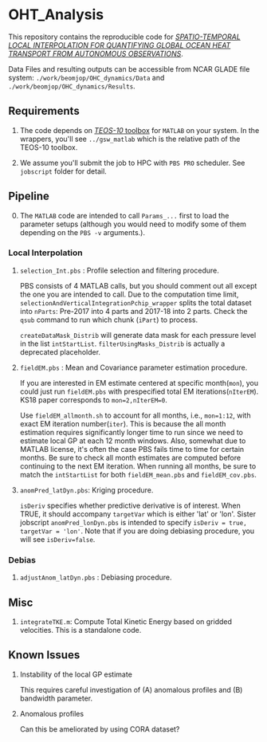 # OHT_Analysis

This repository contains the reproducible code for [*SPATIO-TEMPORAL LOCAL INTERPOLATION FOR QUANTIFYING GLOBAL OCEAN HEAT TRANSPORT FROM AUTONOMOUS OBSERVATIONS*](https://www.overleaf.com/read/djzmqmpsmzgn).

Data Files and resulting outputs can be accessible from NCAR GLADE file system: `./work/beomjop/OHC_dynamics/Data` and `./work/beomjop/OHC_dynamics/Results`.


## Requirements

1. The code depends on [*TEOS-10* toolbox](http://www.teos-10.org/software.htm) for `MATLAB` on your system. In the wrappers, you'll see `../gsw_matlab` which is the relative path of the TEOS-10 toolbox.


2. We assume you'll submit the job to HPC with `PBS PRO` scheduler. See `jobscript` folder for detail. 


## Pipeline

0. The `MATLAB` code are intended to call `Params_...` first to load the parameter setups (although you would need to modify some of them depending on the `PBS -v` arguments.).


### Local Interpolation

1. `selection_Int.pbs` : Profile selection and filtering procedure.

    PBS consists of 4 MATLAB calls, but you should comment out all except the one you are intended to call. Due to the computation time limit, `selectionAndVerticalIntegrationPchip_wrapper` splits the total dataset into `nParts`: Pre-2017 into 4 parts and 2017-18 into 2 parts. Check the `qsub` command to run which chunk (`iPart`) to process.

    `createDataMask_Distrib` will generate data mask for each pressure level in the list `intStartList`. `filterUsingMasks_Distrib` is actually a deprecated placeholder.


2. `fieldEM.pbs` : Mean and Covariance parameter estimation procedure.

    If you are interested in EM estimate centered at specific month(`mon`), you could just run `fieldEM.pbs` with prespecified total EM iterations(`nIterEM`). KS18 paper corresponds to `mon=2,nIterEM=0`.

     Use `fieldEM_allmonth.sh` to account for all months, i.e., `mon=1:12`, with exact EM iteration number(`iter`). This is because the all month estimation requires significantly longer time to run since we need to estimate local GP at each 12 month windows. Also, somewhat due to MATLAB license, it's often the case PBS fails time to time for certain months. Be sure to check all month estimates are computed before continuing to the next EM iteration. When running all months, be sure to match the `intStartList` for both `fieldEM_mean.pbs` and `fieldEM_cov.pbs`.


3. `anomPred_latDyn.pbs`: Kriging procedure.

    `isDeriv` specifies whether predictive derivative is of interest. When TRUE, it should accompany `targetVar` which is either 'lat' or 'lon'. Sister jobscript `anomPred_lonDyn.pbs` is intended to specify `isDeriv = true, targetVar = 'lon'`. Note that if you are doing debiasing procedure, you will see `isDeriv=false`.


### Debias

1. `adjustAnom_latDyn.pbs` : Debiasing procedure.


## Misc
    
1. `integrateTKE.m`: Compute Total Kinetic Energy based on gridded velocities. This is a standalone code.



## Known Issues

1. Instability of the local GP estimate

    This requires careful investigation of (A) anomalous profiles and (B) bandwidth parameter.

2. Anomalous profiles

    Can this be ameliorated by using CORA dataset?
